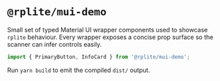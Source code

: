 # `@rplite/mui-demo`

Small set of typed Material UI wrapper components used to showcase `rplite` behaviour. Every wrapper exposes a concise prop surface so the scanner can infer controls easily.

```ts
import { PrimaryButton, InfoCard } from '@rplite/mui-demo';
```

Run `yarn build` to emit the compiled `dist/` output.
